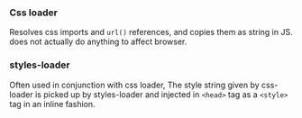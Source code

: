 

### Css loader

Resolves css imports and `url()` references, and copies them as string in JS. does not actually do anything to affect browser.


### styles-loader

Often used in conjunction with css loader,
The style string given by css-loader is picked up by styles-loader
and injected in `<head>` tag as a `<style>` tag in an inline fashion.



